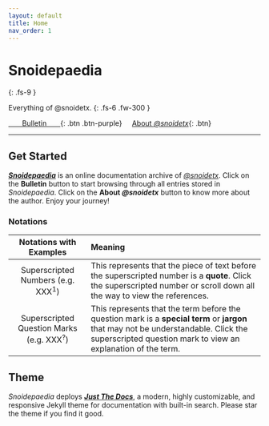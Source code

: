 ```yaml
---
layout: default
title: Home
nav_order: 1
---
```


# Snoidepaedia
{: .fs-9 }

Everything of @snoidetx.
{: .fs-6 .fw-300 }

[&nbsp;&nbsp;&nbsp;&nbsp;&nbsp;&nbsp;&nbsp;Bulletin&nbsp;&nbsp;&nbsp;&nbsp;&nbsp;&nbsp;&nbsp;](https://snoidetx.github.io/Snoidepaedia/bulletin/){: .btn .btn-purple} &nbsp; &nbsp; [About *@snoidetx*](https://snoidetx.github.io/Snoidepaedia/about/){: .btn}

---

## Get Started

***[Snoidepaedia](https://snoidetx.github.io/Snoidepaedia/)*** is an online documentation archive of *[@snoidetx](https://snoidetx.github.io/Snoidepaedia/about/)*. Click on the **Bulletin** button to start browsing through all entries stored in *Snoidepaedia*. Click on the **About *@snoidetx*** button to know more about the author. Enjoy your journey!

### Notations

| Notations with Examples | Meaning |
| :-: | :-- |
| Superscripted Numbers (e.g. XXX<sup>1</sup>) | This represents that the piece of text before the superscripted number is a **quote**. Click the superscripted number or scroll down all the way to view the references. |
| Superscripted Question Marks (e.g. XXX<sup>?</sup>) | This represents that the term before the question mark is a **special term** or **jargon** that may not be understandable. Click the superscripted question mark to view an explanation of the term. |

## Theme

*Snoidepaedia* deploys ***[Just The Docs](https://github.com/just-the-docs/just-the-docs)***, a modern, highly customizable, and responsive Jekyll theme for documentation with built-in search. Please star the theme if you find it good.
